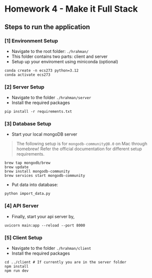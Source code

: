 # Homework 4 - Make it Full Stack

## Steps to run the application

### [1] Environment Setup

- Navigate to the root folder: `./hrahman/`
- This folder contains two parts: client and server
- Setup up your enviroment using miniconda (optional)

```shell
conda create -n ecs273 python=3.12
conda activate ecs273
```

### [2] Server Setup

- Navigate to the folder `./hrahman/server`
- Install the required packages

```shell
pip install -r requirements.txt
```

### [3] Database Setup

- Start your local mongoDB server

>The following setup is for `mongodb-community@8.0` on Mac through homebrew! Refer the official documentation for different setup requirements.

```shell
brew tap mongodb/brew
brew update
brew install mongodb-community
brew services start mongodb-community
```

- Put data into database:

```shell
python import_data.py
```

### [4] API Server

- Finally, start your api server by,

```shell
uvicorn main:app --reload --port 8000
```

### [5] Client Setup

- Navigate to the folder `./hrahman/client`
- Install the required packages

```shell
cd ../client # If currently you are in the server folder
npm install
npm run dev
```
